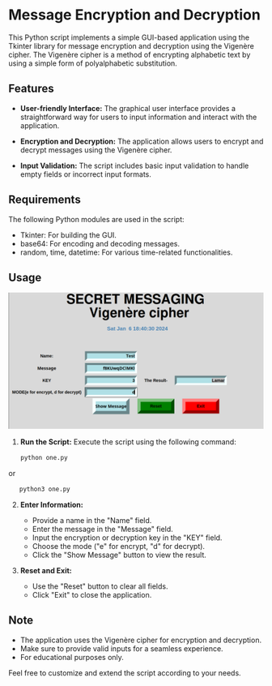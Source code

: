 # Message Encryption and Decryption

This Python script implements a simple GUI-based application using the Tkinter library for message encryption and decryption using the Vigenère cipher. The Vigenère cipher is a method of encrypting alphabetic text by using a simple form of polyalphabetic substitution.

## Features

- **User-friendly Interface:** The graphical user interface provides a straightforward way for users to input information and interact with the application.

- **Encryption and Decryption:** The application allows users to encrypt and decrypt messages using the Vigenère cipher.

- **Input Validation:** The script includes basic input validation to handle empty fields or incorrect input formats.

## Requirements

The following Python modules are used in the script:

- Tkinter: For building the GUI.
- base64: For encoding and decoding messages.
- random, time, datetime: For various time-related functionalities.

## Usage
![Sample Image](./one.png)



1. **Run the Script:**
   Execute the script using the following command:
   ```bash
   python one.py 
   ```
or
   ```bash
      python3 one.py 
   ```
2. **Enter Information:**
   - Provide a name in the "Name" field.
   - Enter the message in the "Message" field.
   - Input the encryption or decryption key in the "KEY" field.
   - Choose the mode ("e" for encrypt, "d" for decrypt).
   - Click the "Show Message" button to view the result.

3. **Reset and Exit:**
   - Use the "Reset" button to clear all fields.
   - Click "Exit" to close the application.

## Note

- The application uses the Vigenère cipher for encryption and decryption.
- Make sure to provide valid inputs for a seamless experience.
- For educational purposes only.

Feel free to customize and extend the script according to your needs.
